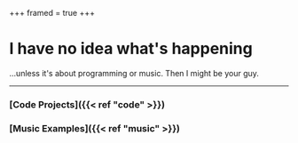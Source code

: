 +++
framed = true
+++

# I have no idea what's happening 
...unless it's about programming or music. Then I might be your guy.

---

### [Code Projects]({{< ref "code" >}})
### [Music Examples]({{< ref "music" >}})
